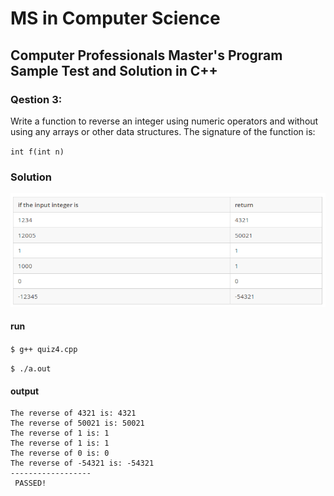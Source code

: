 # MS in Computer Science
## Computer Professionals Master's Program Sample Test and Solution in C++

### Qestion 3:
Write a function to reverse an integer using numeric operators and without using any arrays or other data structures.
The signature of the function is:

`int f(int n)`


### Solution

![](quiz4.png)

#### run
`$ g++ quiz4.cpp`

`$ ./a.out`
#### output

```
The reverse of 4321 is: 4321
The reverse of 50021 is: 50021
The reverse of 1 is: 1
The reverse of 1 is: 1
The reverse of 0 is: 0
The reverse of -54321 is: -54321
------------------
 PASSED!
```
